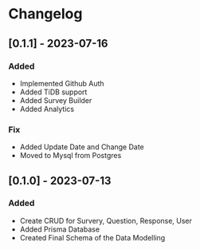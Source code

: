 # Changelog

## [0.1.1] - 2023-07-16

### Added
- Implemented Github Auth
- Added TiDB support
- Added Survey Builder
- Added Analytics


### Fix
- Added Update Date and Change Date
- Moved to Mysql from Postgres



## [0.1.0] - 2023-07-13

### Added

- Create CRUD for Survery, Question, Response, User
- Added Prisma Database
- Created Final Schema of the Data Modelling
  
